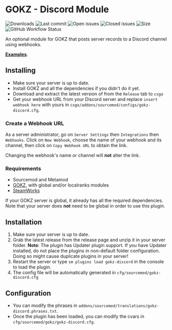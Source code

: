 # GOKZ - Discord Module

![Downloads](https://img.shields.io/github/downloads/zer0k-z/gokz-discord/total?style=flat-square) ![Last commit](https://img.shields.io/github/last-commit/zer0k-z/gokz-discord?style=flat-square) ![Open issues](https://img.shields.io/github/issues/zer0k-z/gokz-discord?style=flat-square) ![Closed issues](https://img.shields.io/github/issues-closed/zer0k-z/gokz-discord?style=flat-square) ![Size](https://img.shields.io/github/repo-size/zer0k-z/gokz-discord?style=flat-square) ![GitHub Workflow Status](https://img.shields.io/github/workflow/status/zer0k-z/gokz-discord/Compile%20with%20SourceMod?style=flat-square)


An optional module for GOKZ that posts server records to a Discord channel using webhooks. 

[**Examples**](https://i.imgur.com/CbTlTfd.png).

## Installing ##
 * Make sure your server is up to date.
 * Install GOKZ and all the dependencies if you didn't do it yet.
 * Download and extract the latest version of from the ``Release`` tab to ``csgo``
 * Get your webhook URL from your Discord server and replace ``insert webhook here`` with yours in ``csgo/addons/sourcemod/configs/gokz-discord.cfg``.

### Create a Webhook URL ###

As a server administrator, go on ``Server Settings``  then ``Integrations`` then ``Webhooks``. Click on ``New Webhook``, choose the name of your webhook and its channel, then click on ``Copy Webhook URL`` to obtain the link. 

Changing the webhook's name or channel will **not** alter the link.

### Requirements ###
 * Sourcemod and Metamod
 * [GOKZ](https://bitbucket.org/kztimerglobalteam/gokz), with global and/or localranks modules
 * [SteamWorks](https://forums.alliedmods.net/showthread.php?t=229556)
 
If your GOKZ server is global, it already has all the required dependencies. Note that your server does **not** need to be global in order to use this plugin.

## Installation ##
1. Make sure your server is up to date.
2. Grab the latest release from the release page and unzip it in your server folder.
**Note**: The plugin has Updater plugin support. If you have Updater installed, do not place the plugins in non-default folder configuration. Doing so might cause duplicate plugins in your server!
3. Restart the server or type `sm plugins load gokz-discord` in the console to load the plugin.
4. The config file will be automatically generated in `cfg/sourcemod/gokz-discord.cfg`

## Configuration ##
- You can modify the phrases in `addons/sourcemod/translations/gokz-discord.phrases.txt`.
- Once the plugin has been loaded, you can modify the cvars in `cfg/sourcemod/gokz/gokz-discord.cfg`.

